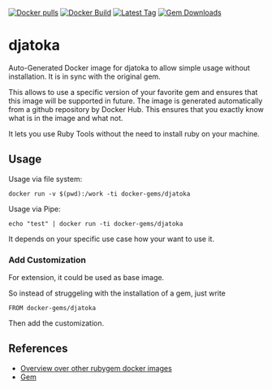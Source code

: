 [![Docker pulls](https://img.shields.io/docker/pulls/rubygem/djatoka.svg)](https://hub.docker.com/r/rubygem/djatoka/)
[![Docker Build](https://img.shields.io/docker/automated/rubygem/djatoka.svg)](https://hub.docker.com/r/rubygem/djatoka/)
[![Latest Tag](https://img.shields.io/github/tag/docker-rubygem/djatoka.svg)](https://hub.docker.com/r/rubygem/djatoka/)
[![Gem Downloads](https://img.shields.io/gem/dt/djatoka.svg)](https://rubygems.org/gems/djatoka/)
# djatoka

Auto-Generated Docker image for djatoka to allow simple usage without installation.
It is in sync with the original gem.

This allows to use a specific version of your favorite gem and ensures that this image will be supported in future.
The image is generated automatically from a github repository by Docker Hub.
This ensures that you exactly know what is in the image and what not.

It lets you use Ruby Tools without the need to install ruby on your machine.

## Usage

Usage via file system:

`docker run -v $(pwd):/work -ti docker-gems/djatoka`

Usage via Pipe:

`echo "test" | docker run -ti docker-gems/djatoka`

It depends on your specific use case how your want to use it.

### Add Customization

For extension, it could be used as base image.

So instead of struggeling with the installation of a gem, just write

`FROM docker-gems/djatoka`

Then add the customization.

## References

 - [Overview over other rubygem docker images](https://github.com/thinkbot/docker-rubygem)
 - [Gem](https://rubygems.org/gems/djatoka/)
